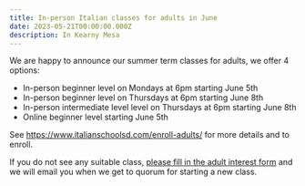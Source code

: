 ```yaml
---
title: In-person Italian classes for adults in June
date: 2023-05-21T00:00:00.000Z
description: In Kearny Mesa
---
```


We are happy to announce our summer term classes for adults, we offer 4 options:

* In-person beginner level on Mondays at 6pm starting June 5th
* In-person beginner level on Thursdays at 6pm starting June 8th 
* In-person intermediate level level on Thursdays at 6pm starting June 8th 
* Online beginner level starting June 5th 

See <https://www.italianschoolsd.com/enroll-adults/> for more details and to enroll.

If you do not see any suitable class, [please fill in the adult interest form](https://forms.gle/LHR7Htpeb3mQzV838) and we will email you when we get to quorum for starting a new class.
